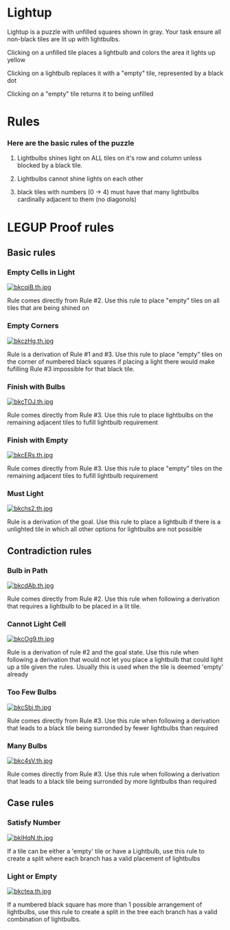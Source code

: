 # Lightup
Lightup is a puzzle with unfilled squares shown in gray. Your task ensure all non-black tiles are lit up with lightbulbs.

Clicking on a unfilled tile places a lightbulb and colors the area it lights up yellow

Clicking on a lightbulb replaces it with a "empty" tile, represented by a black dot

Clicking on a "empty" tile returns it to being unfilled

# Rules
### Here are the basic rules of the puzzle

1) Lightbulbs shines light on ALL tiles on it's row and column unless blocked by a black tile.

2) Lightbulbs cannot shine lights on each other

3) black tiles with numbers (0 -> 4) must have that many lightbulbs cardinally adjacent to them (no diagonols)

# LEGUP Proof rules
## Basic rules


### Empty Cells in Light

[![bkcqiB.th.jpg](https://iili.io/bkcqiB.th.jpg)](https://freeimage.host/i/bkcqiB)

Rule comes directly from Rule #2. Use this rule to place "empty" tiles on all tiles that are being shined on

### Empty Corners

[![bkczHg.th.jpg](https://iili.io/bkczHg.th.jpg)](https://freeimage.host/i/bkczHg)

Rule is a derivation of Rule #1 and #3. Use this rule to place "empty" tiles on the corner of numbered black squares if placing a light there would make fufilling Rule #3 impossible for that black tile.

### Finish with Bulbs

[![bkcTOJ.th.jpg](https://iili.io/bkcTOJ.th.jpg)](https://freeimage.host/i/bkcTOJ)

Rule comes directly from Rule #3. Use this rule to place lightbulbs on the remaining adjacent tiles to fufill lightbulb requirement

### Finish with Empty

[![bkcERs.th.jpg](https://iili.io/bkcERs.th.jpg)](https://freeimage.host/i/bkcERs)

Rule comes directly from Rule #3. Use this rule to place "empty" tiles on the remaining adjacent tiles to fufill lightbulb requirement

### Must Light

[![bkchs2.th.jpg](https://iili.io/bkchs2.th.jpg)](https://freeimage.host/i/bkchs2)

Rule is a derivation of the goal. Use this rule to place a lightbulb if there is a unlighted tile in which all other options for lightbulbs are not possible


## Contradiction rules
### Bulb in Path

[![bkcdAb.th.jpg](https://iili.io/bkcdAb.th.jpg)](https://freeimage.host/i/bkcdAb)

Rule comes directly from Rule #2. Use this rule when following a derivation that requires a lightbulb to be placed in a lit tile.

### Cannot Light Cell

[![bkcOg9.th.jpg](https://iili.io/bkcOg9.th.jpg)](https://freeimage.host/i/bkcOg9)

Rule is a derivation of rule #2 and the goal state. Use this rule when following a derivation that would not let you place a lightbulb that could light up a tile given the rules. Usually this is used when the tile is deemed 'empty' already


### Too Few Bulbs

[![bkcSbj.th.jpg](https://iili.io/bkcSbj.th.jpg)](https://freeimage.host/i/bkcSbj)

Rule comes directly from Rule #3. Use this rule when following a derivation that leads to a black tile being surronded by fewer lightbulbs than required

### Many Bulbs

[![bkc4sV.th.jpg](https://iili.io/bkc4sV.th.jpg)](https://freeimage.host/i/bkc4sV)

Rule comes directly from Rule #3. Use this rule when following a derivation that leads to a black tile being surronded by more lightbulbs than required



## Case rules

### Satisfy Number

[![bklHqN.th.jpg](https://iili.io/bklHqN.th.jpg)](https://freeimage.host/i/bklHqN)

If a tile can be either a 'empty' tile or have a Lightbulb,  use this rule to create a split where each branch has a valid placement of lightbulbs

### Light or Empty

[![bkctea.th.jpg](https://iili.io/bkctea.th.jpg)](https://freeimage.host/i/bkctea)

If a numbered black square has more than 1 possible arrangement of lightbulbs,  use this rule to create a split in the tree each branch has a valid combination of lightbulbs.

